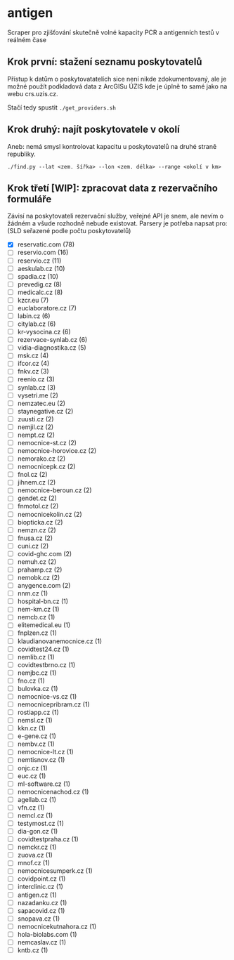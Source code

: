 # antigen
Scraper pro zjišťování skutečně volné kapacity PCR a antigenních testů v reálném čase

## Krok první: stažení seznamu poskytovatelů

Přístup k datům o poskytovatatelích sice není nikde zdokumentovaný, ale je možné použít podkladová data z ArcGISu ÚZIS kde je úplně to samé jako na webu crs.uzis.cz.

Stačí tedy spustit `./get_providers.sh`

## Krok druhý: najít poskytovatele v okolí

Aneb: nemá smysl kontrolovat kapacitu u poskytovatelů na druhé straně republiky.

`./find.py --lat <zem. šířka> --lon <zem. délka> --range <okolí v km>`

## Krok třetí [WIP]: zpracovat data z rezervačního formuláře

Závisí na poskytovateli rezervační služby, veřejné API je snem, ale nevím o žádném a všude rozhodně nebude existovat. Parsery je potřeba napsat pro: (SLD seřazené podle počtu poskytovatelů)

- [x] reservatic.com (78)
- [ ] reservio.com (16)
- [ ] reservio.cz (11)
- [ ] aeskulab.cz (10)
- [ ] spadia.cz (10)
- [ ] prevedig.cz (8)
- [ ] medicalc.cz (8)
- [ ] kzcr.eu (7)
- [ ] euclaboratore.cz (7)
- [ ] labin.cz (6)
- [ ] citylab.cz (6)
- [ ] kr-vysocina.cz (6)
- [ ] rezervace-synlab.cz (6)
- [ ] vidia-diagnostika.cz (5)
- [ ] msk.cz (4)
- [ ] ifcor.cz (4)
- [ ] fnkv.cz (3)
- [ ] reenio.cz (3)
- [ ] synlab.cz (3)
- [ ] vysetri.me (2)
- [ ] nemzatec.eu (2)
- [ ] staynegative.cz (2)
- [ ] zuusti.cz (2)
- [ ] nemjil.cz (2)
- [ ] nempt.cz (2)
- [ ] nemocnice-st.cz (2)
- [ ] nemocnice-horovice.cz (2)
- [ ] nemorako.cz (2)
- [ ] nemocnicepk.cz (2)
- [ ] fnol.cz (2)
- [ ] jihnem.cz (2)
- [ ] nemocnice-beroun.cz (2)
- [ ] gendet.cz (2)
- [ ] fnmotol.cz (2)
- [ ] nemocnicekolin.cz (2)
- [ ] biopticka.cz (2)
- [ ] nemzn.cz (2)
- [ ] fnusa.cz (2)
- [ ] cuni.cz (2)
- [ ] covid-ghc.com (2)
- [ ] nemuh.cz (2)
- [ ] prahamp.cz (2)
- [ ] nemobk.cz (2)
- [ ] anygence.com (2)
- [ ] nnm.cz (1)
- [ ] hospital-bn.cz (1)
- [ ] nem-km.cz (1)
- [ ] nemcb.cz (1)
- [ ] elitemedical.eu (1)
- [ ] fnplzen.cz (1)
- [ ] klaudianovanemocnice.cz (1)
- [ ] covidtest24.cz (1)
- [ ] nemlib.cz (1)
- [ ] covidtestbrno.cz (1)
- [ ] nemjbc.cz (1)
- [ ] fno.cz (1)
- [ ] bulovka.cz (1)
- [ ] nemocnice-vs.cz (1)
- [ ] nemocnicepribram.cz (1)
- [ ] rostiapp.cz (1)
- [ ] nemsl.cz (1)
- [ ] kkn.cz (1)
- [ ] e-gene.cz (1)
- [ ] nembv.cz (1)
- [ ] nemocnice-lt.cz (1)
- [ ] nemtisnov.cz (1)
- [ ] onjc.cz (1)
- [ ] euc.cz (1)
- [ ] ml-software.cz (1)
- [ ] nemocnicenachod.cz (1)
- [ ] agellab.cz (1)
- [ ] vfn.cz (1)
- [ ] nemcl.cz (1)
- [ ] testymost.cz (1)
- [ ] dia-gon.cz (1)
- [ ] covidtestpraha.cz (1)
- [ ] nemckr.cz (1)
- [ ] zuova.cz (1)
- [ ] mnof.cz (1)
- [ ] nemocnicesumperk.cz (1)
- [ ] covidpoint.cz (1)
- [ ] interclinic.cz (1)
- [ ] antigen.cz (1)
- [ ] nazadanku.cz (1)
- [ ] sapacovid.cz (1)
- [ ] snopava.cz (1)
- [ ] nemocnicekutnahora.cz (1)
- [ ] hola-biolabs.com (1)
- [ ] nemcaslav.cz (1)
- [ ] kntb.cz (1)
